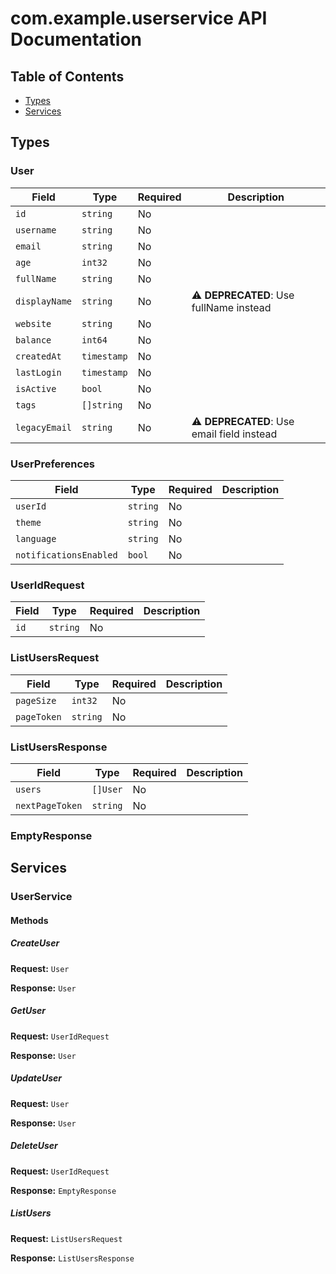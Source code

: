 # com.example.userservice API Documentation

## Table of Contents

- [Types](#types)
- [Services](#services)

## Types

### User

| Field | Type | Required | Description |
|-------|------|----------|-------------|
| `id` | `string` | No |  |
| `username` | `string` | No |  |
| `email` | `string` | No |  |
| `age` | `int32` | No |  |
| `fullName` | `string` | No |  |
| `displayName` | `string` | No | ⚠️ **DEPRECATED**: Use fullName instead |
| `website` | `string` | No |  |
| `balance` | `int64` | No |  |
| `createdAt` | `timestamp` | No |  |
| `lastLogin` | `timestamp` | No |  |
| `isActive` | `bool` | No |  |
| `tags` | `[]string` | No |  |
| `legacyEmail` | `string` | No | ⚠️ **DEPRECATED**: Use email field instead |


### UserPreferences

| Field | Type | Required | Description |
|-------|------|----------|-------------|
| `userId` | `string` | No |  |
| `theme` | `string` | No |  |
| `language` | `string` | No |  |
| `notificationsEnabled` | `bool` | No |  |


### UserIdRequest

| Field | Type | Required | Description |
|-------|------|----------|-------------|
| `id` | `string` | No |  |


### ListUsersRequest

| Field | Type | Required | Description |
|-------|------|----------|-------------|
| `pageSize` | `int32` | No |  |
| `pageToken` | `string` | No |  |


### ListUsersResponse

| Field | Type | Required | Description |
|-------|------|----------|-------------|
| `users` | `[]User` | No |  |
| `nextPageToken` | `string` | No |  |


### EmptyResponse


## Services

### UserService

#### Methods

##### CreateUser

**Request:** `User`

**Response:** `User`

##### GetUser

**Request:** `UserIdRequest`

**Response:** `User`

##### UpdateUser

**Request:** `User`

**Response:** `User`

##### DeleteUser

**Request:** `UserIdRequest`

**Response:** `EmptyResponse`

##### ListUsers

**Request:** `ListUsersRequest`

**Response:** `ListUsersResponse`


